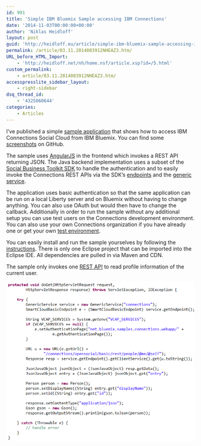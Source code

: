 ```yaml
---
id: 991
title: 'Simple IBM Bluemix Sample accessing IBM Connections'
date: '2014-11-03T00:00:00+00:00'
author: 'Niklas Heidloff'
layout: post
guid: 'http://heidloff.eu/article/simple-ibm-bluemix-sample-accessing-ibm-connections/'
permalink: /article/03.11.2014083912NHEAZ3.htm/
URL_before_HTML_Import:
    - 'http://heidloff.net/nh/home.nsf/article.xsp?id=/5.html'
custom_permalink:
    - article/03.11.2014083912NHEAZ3.htm/
accesspresslite_sidebar_layout:
    - right-sidebar
dsq_thread_id:
    - '4325060644'
categories:
    - Articles
---
```


 I’ve published a simple [sample application](https://github.com/IBM-Bluemix/connections) that shows how to access IBM Connections Social Cloud from IBM Bluemix. You can find some [screenshots](https://github.com/IBM-Bluemix/connections/tree/master/net.bluemix.samples.connections.webapp/screenshots) on GitHub.

 The sample uses [AngularJS](https://angularjs.org/) in the frontend which invokes a REST API returning JSON. The Java backend implementation uses a subset of the [Social Business Toolkit SDK](https://github.com/OpenNTF/SocialSDK) to handle the authentication and to easily invoke the Connections REST APIs via the SDK’s [endpoints](http://infolib.lotus.com/resources/social_business_toolkit/javadoc/com/ibm/sbt/services/endpoints/package-summary.html) and the [generic service](http://infolib.lotus.com/resources/social_business_toolkit/javadoc/com/ibm/sbt/services/client/package-summary.html).   
   
 The application uses basic authentication so that the same application can be run on a local Liberty server and on Bluemix without having to change anything. You can also use OAuth but would then have to change the callback. Additionally in order to run the sample without any additional setup you can use test users on the Connections development environment. You can also use your own Connections organization if you have already one or get your own [test environment](https://developer.ibm.com/social/cloud/#envs).

 You can easily install and run the sample yourselves by following the [instructions](https://github.com/IBM-Bluemix/connections). There is only one Eclipse project that can be imported into the Eclipse IDE. All dependencies are pulled in via Maven and CDN.

 The sample only invokes one [REST API](http://www-10.lotus.com/ldd/appdevwiki.nsf/xpAPIViewer.xsp?lookupName=API+Reference#action=openDocument&res_title=IBM_Connections_People_API_ic50&content=apicontent) to read profile information of the current user.

![image](/assets/img/2014/11/simpleconnectionssample.png)